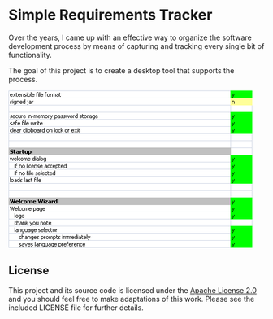 # Simple Requirements Tracker

Over the years, I came up with an effective way to organize the software development process
by means of capturing and tracking every single bit of functionality.

The goal of this project is to create a desktop tool that supports the process.

![screenshot](https://github.com/andy-goryachev/ReqTraq/raw/master/screenshots/2016-1126-180050-644.png)

## License

This project and its source code is licensed under the [Apache License 2.0](http://www.apache.org/licenses/LICENSE-2.0) and you should feel free to make adaptations of this work. Please see the included LICENSE file for further details.
